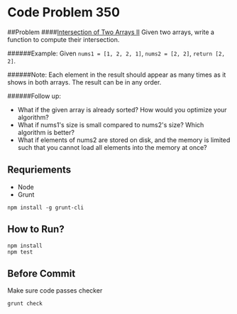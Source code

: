 # Code Problem 350

##Problem
####[Intersection of Two Arrays II](https://leetcode.com/problems/intersection-of-two-arrays-ii/)
Given two arrays, write a function to compute their intersection.

######Example:
Given ```nums1 = [1, 2, 2, 1]```, ```nums2 = [2, 2]```, ```return [2, 2]```.

######Note:
Each element in the result should appear as many times as it shows in both arrays.
The result can be in any order.  

######Follow up:
- What if the given array is already sorted? How would you optimize your algorithm?  
- What if nums1's size is small compared to nums2's size? Which algorithm is better?  
- What if elements of nums2 are stored on disk, and the memory is limited such that you cannot load all elements into the memory at once?  

## Requriements
- Node
- Grunt
```
npm install -g grunt-cli
```

## How to Run?
```
npm install
npm test
```

## Before Commit
Make sure code passes checker
```
grunt check
```
